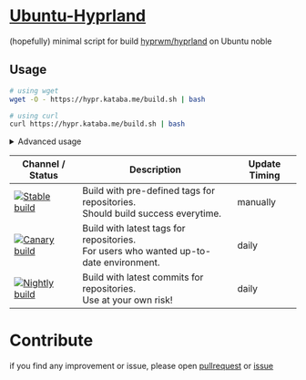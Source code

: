 # [Ubuntu-Hyprland](https://github.com/katabame/Ubuntu-Hyprland)

(hopefully) minimal script for build [hyprwm/hyprland](https://github.com/hyprwm/hyprland) on Ubuntu noble

## Usage
```bash
# using wget
wget -O - https://hypr.kataba.me/build.sh | bash

# using curl
curl https://hypr.kataba.me/build.sh | bash
```

<details>
<summary>Advanced usage</summary>

  ```bash
  # Stable build
  
  # using wget
  # same as:
  # wget -O - https://hypr.kataba.me/build.sh | bash
  wget -O - https://hypr.kataba.me/build.sh | bash -s -- stable
  
  # using curl
  # same as:
  # curl https://hypr.kataba.me/build.sh | bash
  curl https://hypr.kataba.me/build.sh | bash -s -- stable
  ```

  ```bash
  # Canary build
  
  # using wget
  wget -O - https://hypr.kataba.me/build.sh | bash -s -- canary
  
  # using curl
  curl https://hypr.kataba.me/build.sh | bash -s -- canary
  ```

  ```bash
  # Nightly build
  
  # using wget
  wget -O - https://hypr.kataba.me/build.sh | bash -s -- nightly
  
  # using curl
  curl https://hypr.kataba.me/build.sh | bash -s -- nightly
  ```

</details>

|Channel / Status|Description|Update Timing|
|-----|-----|-----|
|[![Stable build](https://github.com/katabame/Ubuntu-Hyprland/actions/workflows/stable.yaml/badge.svg)](https://github.com/katabame/Ubuntu-Hyprland/actions/workflows/stable.yaml)|Build with pre-defined tags for repositories.<br>Should build success everytime.|manually|
|[![Canary build](https://github.com/katabame/Ubuntu-Hyprland/actions/workflows/canary.yaml/badge.svg)](https://github.com/katabame/Ubuntu-Hyprland/actions/workflows/canary.yaml)|Build with latest tags for repositories.<br>For users who wanted up-to-date environment.|daily|
|[![Nightly build](https://github.com/katabame/Ubuntu-Hyprland/actions/workflows/nightly.yaml/badge.svg)](https://github.com/katabame/Ubuntu-Hyprland/actions/workflows/nightly.yaml)|Build with latest commits for repositories.<br>Use at your own risk!|daily|

# Contribute
if you find any improvement or issue, please open [pullrequest](https://github.com/katabame/Ubuntu-Hyprland/pulls) or [issue](https://github.com/katabame/Ubuntu-Hyprland/issues)
